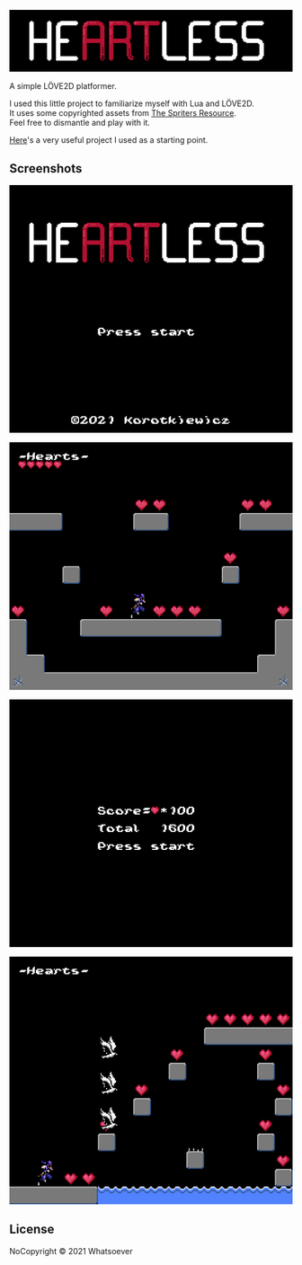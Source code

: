 
<p align="center">
  <img src="https://raw.githubusercontent.com/JLMPL/Heartless/master/screenshots/banner.png?token=AGEEZJZL7MRCU5PNXU7SN7DASDXL4"/>
</p>

A simple LÖVE2D platformer.

I used this little project to familiarize myself with Lua and LÖVE2D. <br>
It uses some copyrighted assets from [The Spriters Resource](https://www.spriters-resource.com/). <br>
Feel free to dismantle and play with it.

[Here](https://github.com/kyleschaub/cavern)'s a very useful project I used as a starting point.

## Screenshots

<p align="center">
  <img src="https://raw.githubusercontent.com/JLMPL/Heartless/master/screenshots/screen0.png?token=AGEEZJZUKEASOZ7VGWQFUATASDYVU"/>
</p>

<p align="center">
  <img src="https://raw.githubusercontent.com/JLMPL/Heartless/master/screenshots/screen1.png?token=AGEEZJ7J5ZBFDXG4GNJKYUTASDY2I"/>
</p>

<p align="center">
  <img src="https://raw.githubusercontent.com/JLMPL/Heartless/master/screenshots/screen2.png?token=AGEEZJ53CDTI7NNWY2FXWIDASDY4I"/>
</p>

<p align="center">
  <img src="https://raw.githubusercontent.com/JLMPL/Heartless/master/screenshots/screen3.png?token=AGEEZJ67VIGLN3E6GTYFXTDASDY5W"/>
</p>

## License
NoCopyright © 2021 Whatsoever


